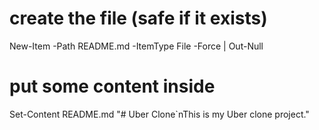 # create the file (safe if it exists)
New-Item -Path README.md -ItemType File -Force | Out-Null

# put some content inside
Set-Content README.md "# Uber Clone`nThis is my Uber clone project."
